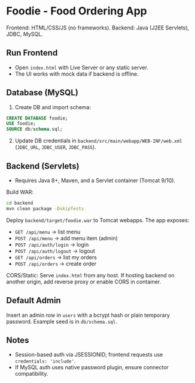 Foodie - Food Ordering App
==========================

Frontend: HTML/CSS/JS (no frameworks). Backend: Java (J2EE Servlets), JDBC, MySQL.

Run Frontend
------------
- Open `index.html` with Live Server or any static server.
- The UI works with mock data if backend is offline.

Database (MySQL)
----------------
1. Create DB and import schema:
```sql
CREATE DATABASE foodie;
USE foodie;
SOURCE db/schema.sql;
```
2. Update DB credentials in `backend/src/main/webapp/WEB-INF/web.xml` (`JDBC_URL`, `JDBC_USER`, `JDBC_PASS`).

Backend (Servlets)
------------------
- Requires Java 8+, Maven, and a Servlet container (Tomcat 9/10).

Build WAR:
```bash
cd backend
mvn clean package -DskipTests
```
Deploy `backend/target/foodie.war` to Tomcat webapps. The app exposes:
- `GET /api/menu` → list menu
- `POST /api/menu` → add menu item (admin)
- `POST /api/auth/login` → login
- `POST /api/auth/logout` → logout
- `GET /api/orders` → list my orders
- `POST /api/orders` → create order

CORS/Static: Serve `index.html` from any host. If hosting backend on another origin, add reverse proxy or enable CORS in container.

Default Admin
-------------
Insert an admin row in `users` with a bcrypt hash or plain temporary password. Example seed is in `db/schema.sql`.

Notes
-----
- Session-based auth via JSESSIONID; frontend requests use `credentials: 'include'`.
- If MySQL auth uses native password plugin, ensure connector compatibility.
